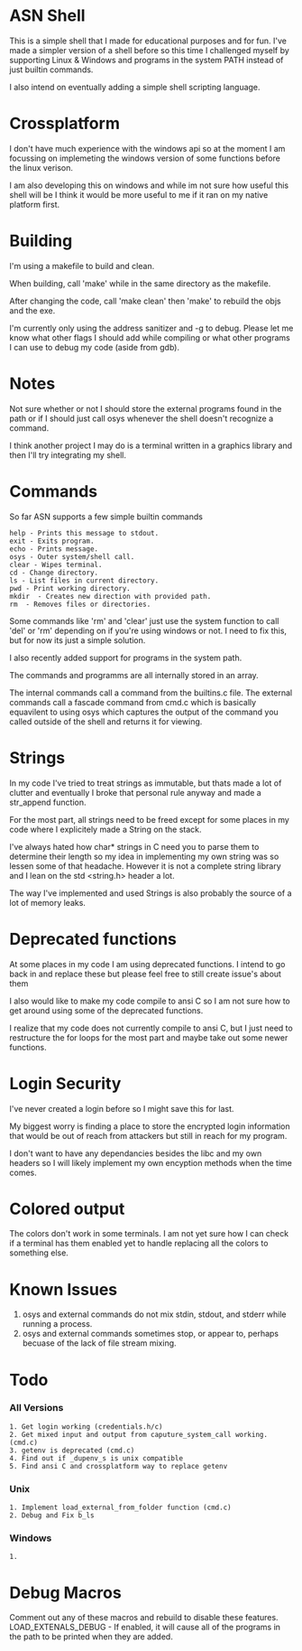 # ASN Shell

This is a simple shell that I made for educational purposes and for fun.
I've made a simpler version of a shell before so this time I challenged myself
by supporting Linux & Windows and programs in the system PATH instead of just
builtin commands.

I also intend on eventually adding a simple shell scripting language.

# Crossplatform

I don't have much experience with the windows api so at the moment I am focussing on implemeting the windows version of some functions before the linux verison.

I am also developing this on windows and while im not sure how useful this shell will be I think it would be more useful to me if it ran on my native platform first.

# Building
I'm using a makefile to build and clean.

When building, call 'make' while in the same directory as the makefile.

After changing the code, call 'make clean' then 'make' to rebuild the objs and the exe.

I'm currently only using the address sanitizer and -g to debug. Please let me know what other flags I should add while compiling or what other programs I can use to debug my code (aside from gdb).


# Notes
Not sure whether or not I should store the external programs found in the path or if I should just call osys whenever the shell doesn't recognize a command.

I think another project I may do is a terminal written in a graphics library and then I'll try integrating my shell.
# Commands

So far ASN supports a few simple builtin commands

    help - Prints this message to stdout.
    exit - Exits program.
    echo - Prints message.
    osys - Outer system/shell call.
    clear - Wipes terminal.
    cd - Change directory.
    ls - List files in current directory.
    pwd - Print working directory.
    mkdir  - Creates new direction with provided path.
    rm  - Removes files or directories.

Some commands like 'rm' and 'clear' just use the system function to call 'del' or 'rm' depending on if you're using windows or not. I need to fix this, but for now its just a simple solution.

I also recently added support for programs in the system path.

The commands and programms are all internally stored in an array.

The internal commands call a command from the builtins.c file.
The external commands call a fascade command from cmd.c which is basically equavilent to using osys which captures the output of the command you called outside of the shell and returns it for viewing.

# Strings

In my code I've tried to treat strings as immutable, but thats made a lot of clutter and eventually I broke that personal rule anyway and made a str_append function.

For the most part, all strings need to be freed except for some places in my code where I explicitely made a String on the stack.

I've always hated how char* strings in C need you to parse them to determine their length so my idea in implementing my own string was so lessen some of that headache. However it is not a complete string library and I lean on the std <string.h> header a lot.

The way I've implemented and used Strings is also probably the source of a lot of memory leaks.

# Deprecated functions
At some places in my code I am using deprecated functions. I intend to go back in and replace these but please feel free to still create issue's about them

I also would like to make my code compile to ansi C so I am not sure how to get around using some of the deprecated functions.

I realize that my code does not currently compile to ansi C, but I just need to restructure the for loops for the most part and maybe take out some newer functions.

# Login Security
I've never created a login before so I might save this for last.

My biggest worry is finding a place to store the encrypted login information that would be out of reach from attackers but still in reach for my program.

I don't want to have any dependancies besides the libc and my own headers so I will likely implement my own encyption methods when the time comes.

# Colored output
The colors don't work in some terminals. I am not yet sure how I can check if a terminal has them enabled yet to handle replacing all the colors to something else.

# Known Issues

1.  osys and external commands do not mix stdin, stdout, and stderr while running a process.
2.  osys and external commands sometimes stop, or appear to, perhaps becuase of the lack of file stream mixing.
# Todo
### All Versions
    1. Get login working (credentials.h/c)
    2. Get mixed input and output from caputure_system_call working. (cmd.c)
    3. getenv is deprecated (cmd.c)
    4. Find out if _dupenv_s is unix compatible
    5. Find ansi C and crossplatform way to replace getenv
### Unix
    1. Implement load_external_from_folder function (cmd.c)
    2. Debug and Fix b_ls
### Windows
    1. 

# Debug Macros
Comment out any of these macros and rebuild to disable these features.
    LOAD_EXTENALS_DEBUG - If enabled, it will cause all of the programs in the path to be printed when they are added.
